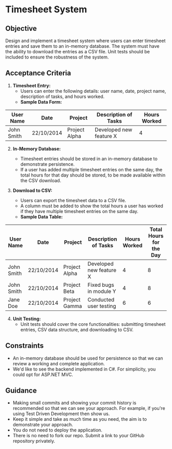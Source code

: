 # Timesheet System

## Objective  
Design and implement a timesheet system where users can enter timesheet entries and save them to an in-memory database. The system must have the ability to download the entries as a CSV file. Unit tests should be included to ensure the robustness of the system.

## Acceptance Criteria

1. **Timesheet Entry:**
   - Users can enter the following details: user name, date, project name, description of tasks, and hours worked.
   - **Sample Data Form:**

| User Name      | Date       | Project       | Description of Tasks      | Hours Worked |
|----------------|------------|---------------|---------------------------|--------------|
| John Smith     | 22/10/2014 | Project Alpha | Developed new feature X   | 4            |

2. **In-Memory Database:**
   - Timesheet entries should be stored in an in-memory database to demonstrate persistence.
   - If a user has added multiple timesheet entries on the same day, the total hours for that day should be stored, to be made available within the CSV download.

3. **Download to CSV:**
   - Users can export the timesheet data to a CSV file.
   - A column must be added to show the total hours a user has worked if they have multiple timesheet entries on the same day.
   - **Sample Data Table:**

| User Name      | Date       | Project       | Description of Tasks      | Hours Worked | Total Hours for the Day |
|----------------|------------|---------------|---------------------------|--------------|-------------------------|
| John Smith     | 22/10/2014 | Project Alpha | Developed new feature X   | 4            | 8                       |
| John Smith     | 22/10/2014 | Project Beta  | Fixed bugs in module Y    | 4            | 8                       |
| Jane Doe       | 22/10/2014 | Project Gamma | Conducted user testing    | 6            | 6                       |

4. **Unit Testing:**
   - Unit tests should cover the core functionalities: submitting timesheet entries, CSV data structure, and downloading to CSV.

## Constraints

- An in-memory database should be used for persistence so that we can review a working and complete application.
- We'd like to see the backend implemented in C#. For simplicity, you could opt for ASP.NET MVC.

## Guidance

- Making small commits and showing your commit history is recommended so that we can see your approach. For example, if you're using Test Driven Development then show us.
- Keep it simple and take as much time as you need, the aim is to demonstrate your approach.
- You do not need to deploy the application.
- There is no need to fork our repo. Submit a link to your GitHub repository privately.